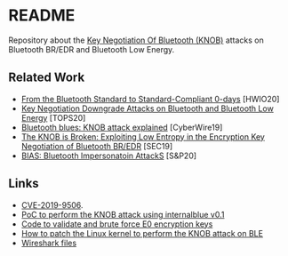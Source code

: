 # README

Repository about the [Key Negotiation Of Bluetooth (KNOB)](https://knobattack.com/) attacks on Bluetooth BR/EDR and Bluetooth Low Energy.

## Related Work

* [From the Bluetooth Standard to Standard-Compliant 0-days](https://francozappa.github.io/talk/hwio20/talk/) [HWIO20]
* [Key Negotiation Downgrade Attacks on Bluetooth and Bluetooth Low Energy](https://francozappa.github.io/publication/knob-ble/) [TOPS20]
* [Bluetooth blues: KNOB attack explained](https://francozappa.github.io/talk/cyberwire-knob/talk/) [CyberWire19]
* [The KNOB is Broken: Exploiting Low Entropy in the Encryption Key Negotiation of Bluetooth BR/EDR](https://francozappa.github.io/publication/knob/) [SEC19]
* [BIAS: Bluetooth Impersonatoin AttackS](https://francozappa.github.io/publication/bias/) [S&P20]

## Links

* [CVE-2019-9506](https://www.kb.cert.org/vuls/id/918987/).
* [PoC to perform the KNOB attack using internalblue v0.1](https://github.com/francozappa/knob/tree/master/poc-internalblue)
* [Code to validate and brute force E0 encryption keys](https://github.com/francozappa/knob/tree/master/e0)
* [How to patch the Linux kernel to perform the KNOB attack on BLE ](https://github.com/francozappa/knob/tree/master/ble)
* [Wireshark files](https://github.com/francozappa/knob/tree/master/wireshark)


